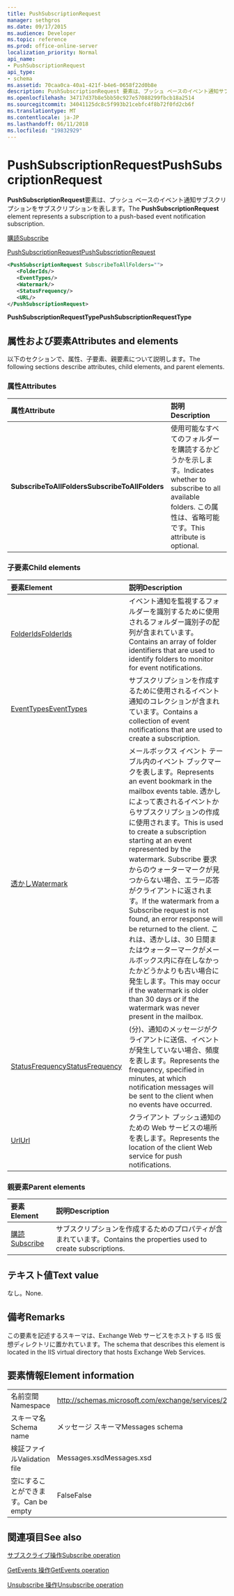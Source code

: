 ```yaml
---
title: PushSubscriptionRequest
manager: sethgros
ms.date: 09/17/2015
ms.audience: Developer
ms.topic: reference
ms.prod: office-online-server
localization_priority: Normal
api_name:
- PushSubscriptionRequest
api_type:
- schema
ms.assetid: 70caa0ca-40a1-421f-b4e6-0658f22d0b8e
description: PushSubscriptionRequest 要素は、プッシュ ベースのイベント通知サブスクリプションをサブスクリプションを表します。
ms.openlocfilehash: 34717d37b8e5bb50c927e57088299fbcb18a2514
ms.sourcegitcommit: 34041125dc8c5f993b21cebfc4f8b72f0fd2cb6f
ms.translationtype: MT
ms.contentlocale: ja-JP
ms.lasthandoff: 06/11/2018
ms.locfileid: "19832929"
---
```

# <a name="pushsubscriptionrequest"></a><span data-ttu-id="74d15-103">PushSubscriptionRequest</span><span class="sxs-lookup"><span data-stu-id="74d15-103">PushSubscriptionRequest</span></span>

<span data-ttu-id="74d15-104">**PushSubscriptionRequest**要素は、プッシュ ベースのイベント通知サブスクリプションをサブスクリプションを表します。</span><span class="sxs-lookup"><span data-stu-id="74d15-104">The **PushSubscriptionRequest** element represents a subscription to a push-based event notification subscription.</span></span> 
  
[<span data-ttu-id="74d15-105">購読</span><span class="sxs-lookup"><span data-stu-id="74d15-105">Subscribe</span></span>](subscribe.md)
  
[<span data-ttu-id="74d15-106">PushSubscriptionRequest</span><span class="sxs-lookup"><span data-stu-id="74d15-106">PushSubscriptionRequest</span></span>](pushsubscriptionrequest.md)
  
```XML
<PushSubscriptionRequest SubscribeToAllFolders="">
   <FolderIds/>
   <EventTypes/>
   <Watermark/>
   <StatusFrequency/>
   <URL/>
</PushSubscriptionRequest>
```

 <span data-ttu-id="74d15-107">**PushSubscriptionRequestType**</span><span class="sxs-lookup"><span data-stu-id="74d15-107">**PushSubscriptionRequestType**</span></span>
## <a name="attributes-and-elements"></a><span data-ttu-id="74d15-108">属性および要素</span><span class="sxs-lookup"><span data-stu-id="74d15-108">Attributes and elements</span></span>

<span data-ttu-id="74d15-109">以下のセクションで、属性、子要素、親要素について説明します。</span><span class="sxs-lookup"><span data-stu-id="74d15-109">The following sections describe attributes, child elements, and parent elements.</span></span>
  
### <a name="attributes"></a><span data-ttu-id="74d15-110">属性</span><span class="sxs-lookup"><span data-stu-id="74d15-110">Attributes</span></span>

|<span data-ttu-id="74d15-111">**属性**</span><span class="sxs-lookup"><span data-stu-id="74d15-111">**Attribute**</span></span>|<span data-ttu-id="74d15-112">**説明**</span><span class="sxs-lookup"><span data-stu-id="74d15-112">**Description**</span></span>|
|:-----|:-----|
|<span data-ttu-id="74d15-113">**SubscribeToAllFolders**</span><span class="sxs-lookup"><span data-stu-id="74d15-113">**SubscribeToAllFolders**</span></span> <br/> |<span data-ttu-id="74d15-114">使用可能なすべてのフォルダーを購読するかどうかを示します。</span><span class="sxs-lookup"><span data-stu-id="74d15-114">Indicates whether to subscribe to all available folders.</span></span> <span data-ttu-id="74d15-115">この属性は、省略可能です。</span><span class="sxs-lookup"><span data-stu-id="74d15-115">This attribute is optional.</span></span>  <br/> |
   
### <a name="child-elements"></a><span data-ttu-id="74d15-116">子要素</span><span class="sxs-lookup"><span data-stu-id="74d15-116">Child elements</span></span>

|<span data-ttu-id="74d15-117">**要素**</span><span class="sxs-lookup"><span data-stu-id="74d15-117">**Element**</span></span>|<span data-ttu-id="74d15-118">**説明**</span><span class="sxs-lookup"><span data-stu-id="74d15-118">**Description**</span></span>|
|:-----|:-----|
|[<span data-ttu-id="74d15-119">FolderIds</span><span class="sxs-lookup"><span data-stu-id="74d15-119">FolderIds</span></span>](folderids.md) <br/> |<span data-ttu-id="74d15-120">イベント通知を監視するフォルダーを識別するために使用されるフォルダー識別子の配列が含まれています。</span><span class="sxs-lookup"><span data-stu-id="74d15-120">Contains an array of folder identifiers that are used to identify folders to monitor for event notifications.</span></span>  <br/> |
|[<span data-ttu-id="74d15-121">EventTypes</span><span class="sxs-lookup"><span data-stu-id="74d15-121">EventTypes</span></span>](eventtypes.md) <br/> |<span data-ttu-id="74d15-122">サブスクリプションを作成するために使用されるイベント通知のコレクションが含まれています。</span><span class="sxs-lookup"><span data-stu-id="74d15-122">Contains a collection of event notifications that are used to create a subscription.</span></span>  <br/> |
|[<span data-ttu-id="74d15-123">透かし</span><span class="sxs-lookup"><span data-stu-id="74d15-123">Watermark</span></span>](watermark.md) <br/> |<span data-ttu-id="74d15-124">メールボックス イベント テーブル内のイベント ブックマークを表します。</span><span class="sxs-lookup"><span data-stu-id="74d15-124">Represents an event bookmark in the mailbox events table.</span></span> <span data-ttu-id="74d15-125">透かしによって表されるイベントからサブスクリプションの作成に使用されます。</span><span class="sxs-lookup"><span data-stu-id="74d15-125">This is used to create a subscription starting at an event represented by the watermark.</span></span> <span data-ttu-id="74d15-126">Subscribe 要求からのウォーターマークが見つからない場合、エラー応答がクライアントに返されます。</span><span class="sxs-lookup"><span data-stu-id="74d15-126">If the watermark from a Subscribe request is not found, an error response will be returned to the client.</span></span> <span data-ttu-id="74d15-127">これは、透かしは、30 日間またはウォーターマークがメールボックス内に存在しなかったかどうかよりも古い場合に発生します。</span><span class="sxs-lookup"><span data-stu-id="74d15-127">This may occur if the watermark is older than 30 days or if the watermark was never present in the mailbox.</span></span>  <br/> |
|[<span data-ttu-id="74d15-128">StatusFrequency</span><span class="sxs-lookup"><span data-stu-id="74d15-128">StatusFrequency</span></span>](statusfrequency.md) <br/> |<span data-ttu-id="74d15-129">(分)、通知のメッセージがクライアントに送信、イベントが発生していない場合、頻度を表します。</span><span class="sxs-lookup"><span data-stu-id="74d15-129">Represents the frequency, specified in minutes, at which notification messages will be sent to the client when no events have occurred.</span></span>  <br/> |
|[<span data-ttu-id="74d15-130">Url</span><span class="sxs-lookup"><span data-stu-id="74d15-130">Url </span></span>](url-ex15websvcsotherref.md) <br/> |<span data-ttu-id="74d15-131">クライアント プッシュ通知のための Web サービスの場所を表します。</span><span class="sxs-lookup"><span data-stu-id="74d15-131">Represents the location of the client Web service for push notifications.</span></span>  <br/> |
   
### <a name="parent-elements"></a><span data-ttu-id="74d15-132">親要素</span><span class="sxs-lookup"><span data-stu-id="74d15-132">Parent elements</span></span>

|<span data-ttu-id="74d15-133">**要素**</span><span class="sxs-lookup"><span data-stu-id="74d15-133">**Element**</span></span>|<span data-ttu-id="74d15-134">**説明**</span><span class="sxs-lookup"><span data-stu-id="74d15-134">**Description**</span></span>|
|:-----|:-----|
|[<span data-ttu-id="74d15-135">購読</span><span class="sxs-lookup"><span data-stu-id="74d15-135">Subscribe</span></span>](subscribe.md) <br/> |<span data-ttu-id="74d15-136">サブスクリプションを作成するためのプロパティが含まれています。</span><span class="sxs-lookup"><span data-stu-id="74d15-136">Contains the properties used to create subscriptions.</span></span>  <br/> |
   
## <a name="text-value"></a><span data-ttu-id="74d15-137">テキスト値</span><span class="sxs-lookup"><span data-stu-id="74d15-137">Text value</span></span>

<span data-ttu-id="74d15-138">なし。</span><span class="sxs-lookup"><span data-stu-id="74d15-138">None.</span></span>
  
## <a name="remarks"></a><span data-ttu-id="74d15-139">備考</span><span class="sxs-lookup"><span data-stu-id="74d15-139">Remarks</span></span>

<span data-ttu-id="74d15-140">この要素を記述するスキーマは、Exchange Web サービスをホストする IIS 仮想ディレクトリに置かれています。</span><span class="sxs-lookup"><span data-stu-id="74d15-140">The schema that describes this element is located in the IIS virtual directory that hosts Exchange Web Services.</span></span>
  
## <a name="element-information"></a><span data-ttu-id="74d15-141">要素情報</span><span class="sxs-lookup"><span data-stu-id="74d15-141">Element information</span></span>

|||
|:-----|:-----|
|<span data-ttu-id="74d15-142">名前空間</span><span class="sxs-lookup"><span data-stu-id="74d15-142">Namespace</span></span>  <br/> |http://schemas.microsoft.com/exchange/services/2006/messages  <br/> |
|<span data-ttu-id="74d15-143">スキーマ名</span><span class="sxs-lookup"><span data-stu-id="74d15-143">Schema name</span></span>  <br/> |<span data-ttu-id="74d15-144">メッセージ スキーマ</span><span class="sxs-lookup"><span data-stu-id="74d15-144">Messages schema</span></span>  <br/> |
|<span data-ttu-id="74d15-145">検証ファイル</span><span class="sxs-lookup"><span data-stu-id="74d15-145">Validation file</span></span>  <br/> |<span data-ttu-id="74d15-146">Messages.xsd</span><span class="sxs-lookup"><span data-stu-id="74d15-146">Messages.xsd</span></span>  <br/> |
|<span data-ttu-id="74d15-147">空にすることができます。</span><span class="sxs-lookup"><span data-stu-id="74d15-147">Can be empty</span></span>  <br/> |<span data-ttu-id="74d15-148">False</span><span class="sxs-lookup"><span data-stu-id="74d15-148">False</span></span>  <br/> |
   
## <a name="see-also"></a><span data-ttu-id="74d15-149">関連項目</span><span class="sxs-lookup"><span data-stu-id="74d15-149">See also</span></span>



[<span data-ttu-id="74d15-150">サブスクライブ操作</span><span class="sxs-lookup"><span data-stu-id="74d15-150">Subscribe operation</span></span>](subscribe-operation.md)
  
[<span data-ttu-id="74d15-151">GetEvents 操作</span><span class="sxs-lookup"><span data-stu-id="74d15-151">GetEvents operation</span></span>](getevents-operation.md)
  
[<span data-ttu-id="74d15-152">Unsubscribe 操作</span><span class="sxs-lookup"><span data-stu-id="74d15-152">Unsubscribe operation</span></span>](unsubscribe-operation.md)

